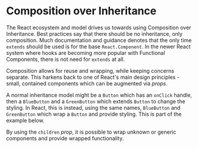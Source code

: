 # Composition over Inheritance

The React ecosystem and model drives us towards using Composition over Inheritance. Best practices say that there should be no inheritance, only composition. Much documentation and guidance denotes that the only time `extends` should be used is for the base `React.Component`. In the newer React system where hooks are becoming more popular with Functional Components, there is not need for `extends` at all.

Composition allows for reuse and wrapping, while keeping concerns separate. This harkens back to one of React's main design principles - small, contained components which can be augmented via _props_.

A normal inheritance model might be a `Button` which has an `onClick` handle, then a `BlueButton` and a `GreenButton` which extends `Button` to change the styling. In React, this is instead, using the same names, `BlueButton` and `GreenButton` which wrap a `Button` and provide styling. This is part of the example below.

By using the `children` _prop_, it is possible to wrap unknown or generic components and provide wrapped functionality.
